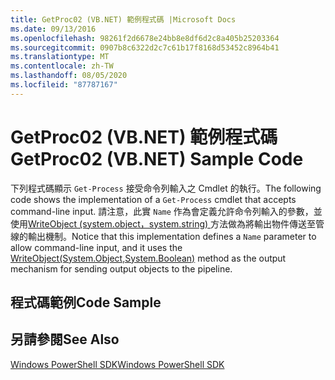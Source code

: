 ```yaml
---
title: GetProc02 (VB.NET) 範例程式碼 |Microsoft Docs
ms.date: 09/13/2016
ms.openlocfilehash: 98261f2d6678e24bb8e8df6d2c8a405b25203364
ms.sourcegitcommit: 0907b8c6322d2c7c61b17f8168d53452c8964b41
ms.translationtype: MT
ms.contentlocale: zh-TW
ms.lasthandoff: 08/05/2020
ms.locfileid: "87787167"
---
```

# <a name="getproc02-vbnet-sample-code"></a><span data-ttu-id="f1143-102">GetProc02 (VB.NET) 範例程式碼</span><span class="sxs-lookup"><span data-stu-id="f1143-102">GetProc02 (VB.NET) Sample Code</span></span>

<span data-ttu-id="f1143-103">下列程式碼顯示 `Get-Process` 接受命令列輸入之 Cmdlet 的執行。</span><span class="sxs-lookup"><span data-stu-id="f1143-103">The following code shows the implementation of a `Get-Process` cmdlet that accepts command-line input.</span></span> <span data-ttu-id="f1143-104">請注意，此實 `Name` 作為會定義允許命令列輸入的參數，並使用[WriteObject (system.object，system.string) ](/dotnet/api/system.management.automation.cmdlet.writeobject?view=pscore-6.2.0#System_Management_Automation_Cmdlet_WriteObject_System_Object_System_Boolean_)方法做為將輸出物件傳送至管線的輸出機制。</span><span class="sxs-lookup"><span data-stu-id="f1143-104">Notice that this implementation defines a `Name` parameter to allow command-line input, and it uses the [WriteObject(System.Object,System.Boolean)](/dotnet/api/system.management.automation.cmdlet.writeobject?view=pscore-6.2.0#System_Management_Automation_Cmdlet_WriteObject_System_Object_System_Boolean_) method as the output mechanism for sending output objects to the pipeline.</span></span>

## <a name="code-sample"></a><span data-ttu-id="f1143-105">程式碼範例</span><span class="sxs-lookup"><span data-stu-id="f1143-105">Code Sample</span></span>

<!-- TODO!!!: review snippet reference  [!CODE [Msh_samplesgetproc02#getproc02vball](Msh_samplesgetproc02#getproc02vball)]  -->

## <a name="see-also"></a><span data-ttu-id="f1143-106">另請參閱</span><span class="sxs-lookup"><span data-stu-id="f1143-106">See Also</span></span>

[<span data-ttu-id="f1143-107">Windows PowerShell SDK</span><span class="sxs-lookup"><span data-stu-id="f1143-107">Windows PowerShell SDK</span></span>](../windows-powershell-reference.md)
